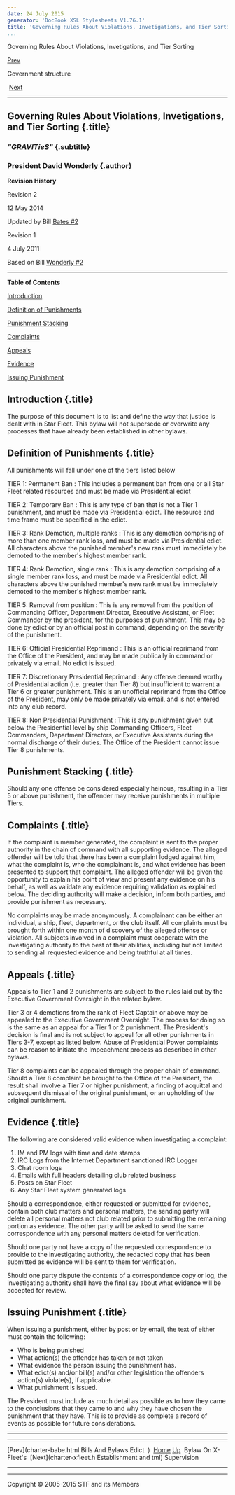 ```yaml
---
date: 24 July 2015
generator: 'DocBook XSL Stylesheets V1.76.1'
title: 'Governing Rules About Violations, Invetigations, and Tier Sorting'
...
```


Governing Rules About Violations, Invetigations, and Tier Sorting

[Prev](charter-babe.html) 

Government structure

 [Next](charter-xfleet.html)

* * * * *

Governing Rules About Violations, Invetigations, and Tier Sorting {.title}
-----------------------------------------------------------------

### *"GRAVITieS"* {.subtitle}

### President David Wonderly {.author}

**Revision History**

Revision 2

12 May 2014

Updated by Bill [Bates
\#2](http://www.star-fleet.com/prez/edicts/bates/#b2)

Revision 1

4 July 2011

Based on Bill [Wonderly
\#2](http://www.star-fleet.com/prez/edicts/wonderly/#b2)

* * * * *

**Table of Contents**

[Introduction](charter-gravities.html#idp140478692804640)

[Definition of Punishments](charter-gravities.html#idp140478692806096)

[Punishment Stacking](charter-gravities.html#idp140478692820928)

[Complaints](charter-gravities.html#idp140478692822336)

[Appeals](charter-gravities.html#idp140478692825056)

[Evidence](charter-gravities.html#idp140478692828000)

[Issuing Punishment](charter-gravities.html#idp140478692834352)

Introduction {.title}
------------

The purpose of this document is to list and define the way that justice
is dealt with in Star Fleet. This bylaw will not supersede or overwrite
any processes that have already been established in other bylaws.

Definition of Punishments {.title}
-------------------------

All punishments will fall under one of the tiers listed below

 TIER 1: Permanent Ban 
:   This includes a permanent ban from one or all Star Fleet related
    resources and must be made via Presidential edict

 TIER 2: Temporary Ban 
:   This is any type of ban that is not a Tier 1 punishment, and must be
    made via Presidential edict. The resource and time frame must be
    specified in the edict.

 TIER 3: Rank Demotion, multiple ranks 
:   This is any demotion comprising of more than one member rank loss,
    and must be made via Presidential edict. All characters above the
    punished member's new rank must immediately be demoted to the
    member's highest member rank.

 TIER 4: Rank Demotion, single rank 
:   This is any demotion comprising of a single member rank loss, and
    must be made via Presidential edict. All characters above the
    punished member's new rank must be immediately demoted to the
    member's highest member rank.

 TIER 5: Removal from position 
:   This is any removal from the position of Commanding Officer,
    Department Director, Executive Assistant, or Fleet Commander by the
    president, for the purposes of punishment. This may be done by edict
    or by an official post in command, depending on the severity of the
    punishment.

 TIER 6: Official Presidential Reprimand 
:   This is an official reprimand from the Office of the President, and
    may be made publically in command or privately via email. No edict
    is issued.

 TIER 7: Discretionary Presidential Reprimand 
:   Any offense deemed worthy of Presidential action (i.e. greater than
    Tier 8) but insufficient to warrent a Tier 6 or greater punishment.
    This is an unofficial reprimand from the Office of the President,
    may only be made privately via email, and is not entered into any
    club record.

 TIER 8: Non Presidential Punishment 
:   This is any punishment given out below the Presidential level by
    ship Commanding Officers, Fleet Commanders, Department Directors, or
    Executive Assistants during the normal discharge of their duties.
    The Office of the President cannot issue Tier 8 punishments.

Punishment Stacking {.title}
-------------------

Should any one offense be considered especially heinous, resulting in a
Tier 5 or above punishment, the offender may receive punishments in
multiple Tiers.

Complaints {.title}
----------

If the complaint is member generated, the complaint is sent to the
proper authority in the chain of command with all supporting evidence.
The alleged offender will be told that there has been a complaint lodged
against him, what the complaint is, who the complainant is, and what
evidence has been presented to support that complaint. The alleged
offender will be given the opportunity to explain his point of view and
present any evidence on his behalf, as well as validate any evidence
requiring validation as explained below. The deciding authority will
make a decision, inform both parties, and provide punishment as
necessary.

No complaints may be made anonymously. A complainant can be either an
individual, a ship, fleet, department, or the club itself. All
complaints must be brought forth within one month of discovery of the
alleged offense or violation. All subjects involved in a complaint must
cooperate with the investigating authority to the best of their
abilities, including but not limited to sending all requested evidence
and being truthful at all times.

Appeals {.title}
-------

Appeals to Tier 1 and 2 punishments are subject to the rules laid out by
the Executive Government Oversight in the related bylaw.

Tier 3 or 4 demotions from the rank of Fleet Captain or above may be
appealed to the Executive Government Oversight. The process for doing so
is the same as an appeal for a Tier 1 or 2 punishment. The President's
decision is final and is not subject to appeal for all other punishments
in Tiers 3-7, except as listed below. Abuse of Presidential Power
complaints can be reason to initiate the Impeachment process as
described in other bylaws.

Tier 8 complaints can be appealed through the proper chain of command.
Should a Tier 8 complaint be brought to the Office of the President, the
result shall involve a Tier 7 or higher punishment, a finding of
acquittal and subsequent dismissal of the original punishment, or an
upholding of the original punishment.

Evidence {.title}
--------

The following are considered valid evidence when investigating a
complaint:

1.  IM and PM logs with time and date stamps
2.  IRC Logs from the Internet Department sanctioned IRC Logger
3.  Chat room logs
4.  Emails with full headers detailing club related business
5.  Posts on Star Fleet
6.  Any Star Fleet system generated logs

Should a correspondence, either requested or submitted for evidence,
contain both club matters and personal matters, the sending party will
delete all personal matters not club related prior to submitting the
remaining portion as evidence. The other party will be asked to send the
same correspondence with any personal matters deleted for verification.

Should one party not have a copy of the requested correspondence to
provide to the investigating authority, the redacted copy that has been
submitted as evidence will be sent to them for verification.

Should one party dispute the contents of a correspondence copy or log,
the investigating authority shall have the final say about what evidence
will be accepted for review.

Issuing Punishment {.title}
------------------

When issuing a punishment, either by post or by email, the text of
either must contain the following:

-   Who is being punished
-   What action(s) the offender has taken or not taken
-   What evidence the person issuing the punishment has.
-   What edict(s) and/or bill(s) and/or other legislation the offenders
    action(s) violate(s), if applicable.
-   What punishment is issued.

The President must include as much detail as possible as to how they
came to the conclusions that they came to and why they have chosen the
punishment that they have. This is to provide as complete a record of
events as possible for future considerations.

* * * * *

  ------------------------ ------------------------ ------------------------
  [Prev](charter-babe.html Bills And Bylaws Edict 
  )                        [Home](../index.html)
  [Up](govtstructure.html)  Bylaw On X-Fleet's
   [Next](charter-xfleet.h Establishment and
  tml)                     Supervision
  ------------------------ ------------------------ ------------------------

* * * * *

Copyright © 2005-2015 STF and its Members
